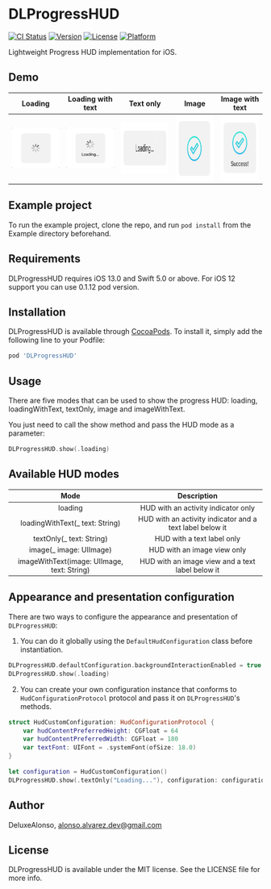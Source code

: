 # DLProgressHUD

[![CI Status](https://img.shields.io/travis/DeluxeAlonso/DLProgressHUD.svg?style=flat)](https://travis-ci.org/DeluxeAlonso/DLProgressHUD)
[![Version](https://img.shields.io/cocoapods/v/DLProgressHUD.svg?style=flat)](https://cocoapods.org/pods/DLProgressHUD)
[![License](https://img.shields.io/cocoapods/l/DLProgressHUD.svg?style=flat)](https://cocoapods.org/pods/DLProgressHUD)
[![Platform](https://img.shields.io/cocoapods/p/DLProgressHUD.svg?style=flat)](https://cocoapods.org/pods/DLProgressHUD)

Lightweight Progress HUD implementation for iOS.

## Demo

| Loading   |      Loading with text      | Text only     |      Image     |      Image with text      |
|:----------:|:-------------:|:-------------:|:-------------:|:-------------:|
| ![](Screenshots/Loading.gif) | ![](Screenshots/LoadingWithText.gif) |  <img src="Screenshots/TextOnly.png" width=200 height=100> | <img src="Screenshots/Image.png" width=130 height=130> | <img src="Screenshots/ImageWithText.png" width=130 height=130> |

## Example project

To run the example project, clone the repo, and run `pod install` from the Example directory beforehand.

## Requirements

DLProgressHUD requires iOS 13.0 and Swift 5.0 or above. For iOS 12 support you can use 0.1.12 pod version.

## Installation

DLProgressHUD is available through [CocoaPods](https://cocoapods.org). To install
it, simply add the following line to your Podfile:

```ruby
pod 'DLProgressHUD'
```

## Usage

There are five modes that can be used to show the progress HUD: loading, loadingWithText, textOnly, image and imageWithText.

You just need to call the show method and pass the HUD mode as a parameter:

```swift
DLProgressHUD.show(.loading)
```

## Available HUD modes

| Mode   |      Description      |
|:----------:|:-------------:|
| loading |  HUD with an activity indicator only |
| loadingWithText(_ text: String) |  HUD with an activity indicator and a text label below it |
| textOnly(_ text: String) |  HUD with a text label only |
| image(_ image: UIImage) |  HUD with an image view only |
| imageWithText(image: UIImage, text: String) |  HUD with an image view and a text label below it |

## Appearance and presentation configuration

There are two ways to configure the appearance and presentation of `DLProgressHUD`:

1) You can do it globally using the `DefaultHudConfiguration` class before instantiation.

```swift
DLProgressHUD.defaultConfiguration.backgroundInteractionEnabled = true
DLProgressHUD.show(.loading)
```

2) You can create your own configuration instance that conforms to `HudConfigurationProtocol` protocol and pass it on `DLProgressHUD`'s methods.

```swift
struct HudCustomConfiguration: HudConfigurationProtocol {
    var hudContentPreferredHeight: CGFloat = 64
    var hudContentPreferredWidth: CGFloat = 180
    var textFont: UIFont = .systemFont(ofSize: 18.0)
}
```

```swift
let configuration = HudCustomConfiguration()
DLProgressHUD.show(.textOnly("Loading..."), configuration: configuration)
```

## Author

DeluxeAlonso, alonso.alvarez.dev@gmail.com

## License

DLProgressHUD is available under the MIT license. See the LICENSE file for more info.
